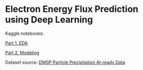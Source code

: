 # Electron Energy Flux Prediction using Deep Learning

Kaggle notebooks:

[Part 1. EDA](https://www.kaggle.com/code/sugataghosh/electron-energy-flux-prediction-part-1-eda)

[Part 2. Modeling](https://www.kaggle.com/code/sugataghosh/electron-energy-flux-prediction-part-2-modeling)

Dataset source: [DMSP Particle Precipitation AI-ready Data](https://www.kaggle.com/datasets/saurabhshahane/dmsp-particle-precipitation-aiready-data)
